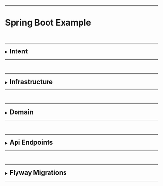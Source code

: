 ***

# Spring Boot Example

<br>

---

<details>
<summary><h2 style="display:inline;"> Intent</h2></summary>

This repo exists as a reference for using some basic tools for a Spring Boot Web App, including:
 - Controller/Service/Repository/Model
 - JPA Entities (Not Yet Implemented)
 - Interceptors/MDC (Not Yet Implemented)
 - Controller Advice (Not Yet Implemented)
 - Unit testing with mockito (Not Yet Implemented)
 - Flyway Migrations
 - Lombok
 - Docker

</details>

---

<br>

---

<details>
<summary><h2 style="display:inline;"> Infrastructure</h2></summary>

This application currently uses just a Spring Boot application and a MySQL DB.
You should be able to run by first running `docker compose up` and then running the application in your IDE.

- MySql on port 33066 (mapped to 3306 of container)
- docker compose utilizes a volume with this DB, so it will persist DB changes between runs as long as the volume is
not deleted from your computer. The first time `docker-compose up` is ran, it will spawn the messaging database
</details>

---

<br>

---

<details>
<summary><h2 style="display:inline;"> Domain</h2></summary>

In this sample app the intention is to support messages between users.  
A Message is just a string, and it always has one author identified by their user_id.  
A User has a first name, last name, and email address (all strings).  
A User can view any number of messages as long as they are listed as a viewer with the join table.  
so there should be a users table, a messages table, and a users_messages table.  

</details>

---

<br>

---

<details>
<summary><h2 style="display:inline;">Api Endpoints</h2></summary>

CRUD is available on:

<ul>
<li>localhost:8080/message</li>
<li>localhost:8080/user</li>
</ul>

</details>

---

<br>

---

<details>
<summary><h2 style="display:inline;">Flyway Migrations</h2></summary>

Flyway is a tool which is used to do DB migrations, it is somewhat flexible and can be used in many different ways.
In this project, there is a plugin defined in the pom.xml which specifies a flyway configuration. This plugin allows
you to use maven to execute the migrations which is helpful locally. The connection info must match the DB configuration
in the docker compose file. This configuration would not typically be used in a CICD pipeline which would execute
flyway manually via a command.

Migration files can be found in src/main/resources/db/migration (your IDE might show it as db.migration)

</details>


***